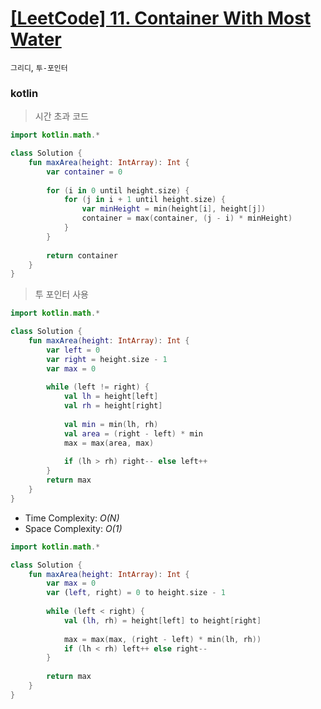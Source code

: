 # [[LeetCode] 11. Container With Most Water](https://leetcode.com/problems/container-with-most-water/)

`그리디`, `투-포인터`

### kotlin

> 시간 초과 코드

```kotlin
import kotlin.math.*

class Solution {
    fun maxArea(height: IntArray): Int {
        var container = 0
        
        for (i in 0 until height.size) {
            for (j in i + 1 until height.size) {
                var minHeight = min(height[i], height[j])
                container = max(container, (j - i) * minHeight)
            }
        }
        
        return container
    }
}
```

> 투 포인터 사용

```kotlin
import kotlin.math.*

class Solution {
    fun maxArea(height: IntArray): Int {
        var left = 0
        var right = height.size - 1
        var max = 0
        
        while (left != right) {
            val lh = height[left]
            val rh = height[right]
            
            val min = min(lh, rh)
            val area = (right - left) * min
            max = max(area, max)
            
            if (lh > rh) right-- else left++
        }
        return max
    }
}
```

- Time Complexity: <i>O(N)</i>
- Space Complexity: <i>O(1)</i>

```kotlin
import kotlin.math.*

class Solution {
    fun maxArea(height: IntArray): Int {
        var max = 0
        var (left, right) = 0 to height.size - 1
        
        while (left < right) {
            val (lh, rh) = height[left] to height[right]
            
            max = max(max, (right - left) * min(lh, rh)) 
            if (lh < rh) left++ else right--
        }
        
        return max
    }
}
```